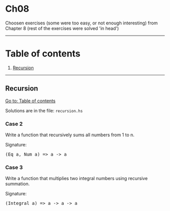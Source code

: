 # Ch08

Choosen exercises (some were too easy, or not enough interesting) from Chapter 8 (rest of the exercises were solved 'in head')

---

# Table of contents

1. [Recursion](#Recursion)

---

## Recursion

[Go to: Table of contents](#table-of-contents)

Solutions are in the file: `recursion.hs`

### Case 2

Write a function that recursively sums all numbers from 1 to n.

Signature:

<pre>
(Eq a, Num a) => a -> a
</pre>

### Case 3

Write a function that multiplies two integral numbers using recursive summation.

Signature:

<pre>
(Integral a) => a -> a -> a
</pre>
